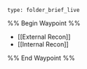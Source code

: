 
```ccard
type: folder_brief_live
```
 
%% Begin Waypoint %%
- [[External Recon]]
- [[Internal Recon]]

%% End Waypoint %%